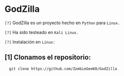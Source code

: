 # GodZilla

`[?]` GodZilla es un proyecto hecho en `Python` para `Linux.`

`[?]` Ha sido testeado en `Kali Linux.`

`[?]` Instalación en `Linux:`

## [1] Clonamos el repositorio: ##

      git clone https://github.com/ZombieGeeK0/GodZilla
